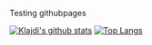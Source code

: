 Testing githubpages

[![Klajdi's github stats](https://github-readme-stats.vercel.app/api?username=davion&show_icons=true&theme=merko)](https://github.com/Davion)
[![Top Langs](https://github-readme-stats.vercel.app/api/top-langs/?username=davion&layout=compact&theme=merko)](https://github.com/Davion)
